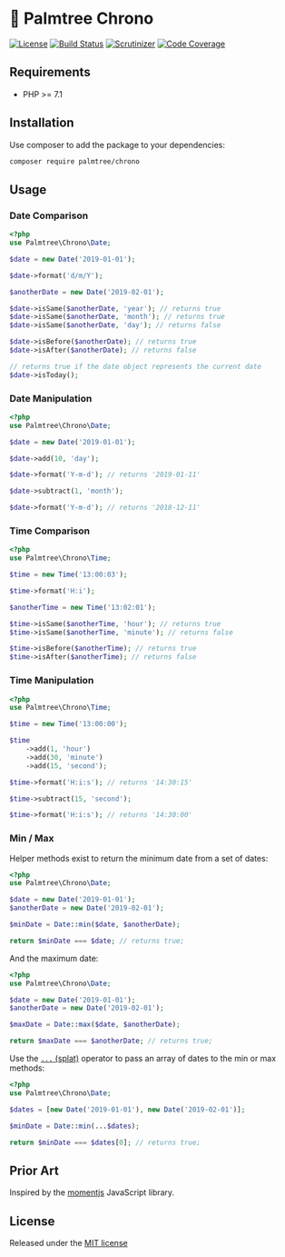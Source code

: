 # :palm_tree: Palmtree Chrono

[![License](http://img.shields.io/packagist/l/palmtree/chrono.svg)](LICENSE)
[![Build Status](https://scrutinizer-ci.com/g/palmtreephp/chrono/badges/build.png)](https://scrutinizer-ci.com/g/palmtreephp/chrono/build-status/master)
[![Scrutinizer](https://img.shields.io/scrutinizer/g/palmtreephp/chrono.svg)](https://scrutinizer-ci.com/g/palmtreephp/chrono/)
[![Code Coverage](https://scrutinizer-ci.com/g/palmtreephp/chrono/badges/coverage.png)](https://scrutinizer-ci.com/g/palmtreephp/chrono/)

## Requirements
* PHP >= 7.1

## Installation

Use composer to add the package to your dependencies:
```bash
composer require palmtree/chrono
```

## Usage

### Date Comparison
```php
<?php
use Palmtree\Chrono\Date;

$date = new Date('2019-01-01');

$date->format('d/m/Y');

$anotherDate = new Date('2019-02-01');

$date->isSame($anotherDate, 'year'); // returns true
$date->isSame($anotherDate, 'month'); // returns true
$date->isSame($anotherDate, 'day'); // returns false

$date->isBefore($anotherDate); // returns true
$date->isAfter($anotherDate); // returns false

// returns true if the date object represents the current date
$date->isToday();
```

### Date Manipulation
```php
<?php
use Palmtree\Chrono\Date;

$date = new Date('2019-01-01');

$date->add(10, 'day');

$date->format('Y-m-d'); // returns '2019-01-11'

$date->subtract(1, 'month');

$date->format('Y-m-d'); // returns '2018-12-11'
```

### Time Comparison
```php
<?php
use Palmtree\Chrono\Time;

$time = new Time('13:00:03');

$time->format('H:i');

$anotherTime = new Time('13:02:01');

$time->isSame($anotherTime, 'hour'); // returns true
$time->isSame($anotherTime, 'minute'); // returns false

$time->isBefore($anotherTime); // returns true
$time->isAfter($anotherTime); // returns false
```

### Time Manipulation
```php
<?php
use Palmtree\Chrono\Time;

$time = new Time('13:00:00');

$time
    ->add(1, 'hour')
    ->add(30, 'minute')
    ->add(15, 'second');

$time->format('H:i:s'); // returns '14:30:15'

$time->subtract(15, 'second');

$time->format('H:i:s'); // returns '14:30:00'
```

### Min / Max

Helper methods exist to return the minimum date from a set of dates:

```php
<?php
use Palmtree\Chrono\Date;

$date = new Date('2019-01-01');
$anotherDate = new Date('2019-02-01');

$minDate = Date::min($date, $anotherDate);

return $minDate === $date; // returns true;
```

And the maximum date:

```php
<?php
use Palmtree\Chrono\Date;

$date = new Date('2019-01-01');
$anotherDate = new Date('2019-02-01');

$maxDate = Date::max($date, $anotherDate);

return $maxDate === $anotherDate; // returns true;
```

Use the  [`...` (splat)](http://php.net/manual/en/migration56.new-features.php#migration56.new-features.splat) operator to pass an array of dates to the min or max methods:

```php
<?php
use Palmtree\Chrono\Date;

$dates = [new Date('2019-01-01'), new Date('2019-02-01')];

$minDate = Date::min(...$dates);

return $minDate === $dates[0]; // returns true;
```

## Prior Art

Inspired by the [momentjs](https://momentjs.com) JavaScript library.

## License

Released under the [MIT license](LICENSE)
